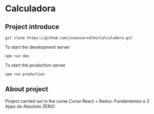 # Calculadora
## Project introduce

```
git clone https://github.com/josevcarvalho/Calculadora.git  
```

To start the development server

```
npm run dev 
```

To start the production server

```
npm run production
```

## About project

Project carried out in the curse Curso React + Redux: Fundamentos e 2 Apps do Absoluto ZERO!
